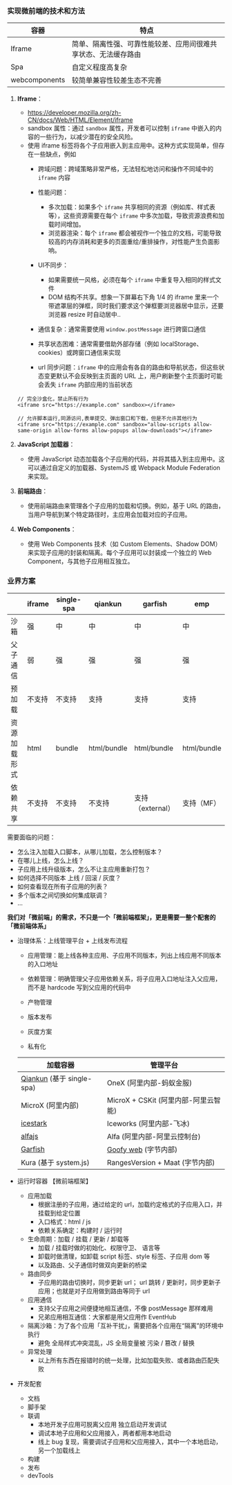 ### 实现微前端的技术和方法

| **容器**      | **特点**                                                     |
| ------------- | ------------------------------------------------------------ |
| Iframe        | 简单、隔离性强、可靠性能较差、应用间很难共享状态、无法缓存路由 |
| Spa           | 自定义程度高复杂                                             |
| webcomponents | 较简单兼容性较差生态不完善                                   |

1. **Iframe**：

   - https://developer.mozilla.org/zh-CN/docs/Web/HTML/Element/iframe
   - sandbox 属性：通过 `sandbox` 属性，开发者可以控制 `iframe` 中嵌入的内容的一些行为，以减少潜在的安全风险。
   - 使用 iframe 标签将各个子应用嵌入到主应用中。这种方式实现简单，但存在一些缺点，例如
     - 跨域问题：跨域策略非常严格，无法轻松地访问和操作不同域中的 `iframe` 内容
     - 性能问题：
       - 多次加载：如果多个 `iframe` 共享相同的资源（例如库、样式表等），这些资源需要在每个 `iframe` 中多次加载，导致资源浪费和加载时间增加。
       - 浏览器渲染：每个 `iframe` 都会被视作一个独立的文档，可能导致较高的内存消耗和更多的页面重绘/重排操作，对性能产生负面影响。

     - UI不同步：
       - 如果需要统一风格，必须在每个 `iframe` 中重复导入相同的样式文件
       - DOM 结构不共享。想象一下屏幕右下角 1/4 的 iframe 里来一个带遮罩层的弹框，同时我们要求这个弹框要浏览器居中显示，还要浏览器 resize 时自动居中..
     - 通信复杂：通常需要使用 `window.postMessage` 进行跨窗口通信
     - 共享状态困难：通常需要借助外部存储（例如 localStorage、cookies）或跨窗口通信来实现
     - url 同步问题：`iframe` 中的应用会有各自的路由和导航状态，但这些状态变更默认不会反映到主页面的 URL 上，用户刷新整个主页面时可能会丢失 `iframe` 内部应用的当前状态


   ```
   // 完全沙盒化，禁止所有行为
   <iframe src="https://example.com" sandbox></iframe>
   
   // 允许脚本运行,同源访问,表单提交、弹出窗口和下载，但是不允许其他行为
   <iframe src="https://example.com" sandbox="allow-scripts allow-same-origin allow-forms allow-popups allow-downloads"></iframe>
   ```

   

2. **JavaScript 加载器**：

   - 使用 JavaScript 动态加载各个子应用的代码，并将其插入到主应用中。这可以通过自定义的加载器、SystemJS 或 Webpack Module Federation 来实现。

3. **前端路由**：

   - 使用前端路由来管理各个子应用的加载和切换。例如，基于 URL 的路由，当用户导航到某个特定路径时，主应用会加载对应的子应用。

4. **Web Components**：

   - 使用 Web Components 技术（如 Custom Elements、Shadow DOM）来实现子应用的封装和隔离。每个子应用可以封装成一个独立的 Web Component，与其他子应用相互独立。



### 业界方案

|              | **iframe** | **single-spa** | **qiankun** | **garfish**      | **emp**     |
| ------------ | ---------- | -------------- | ----------- | ---------------- | ----------- |
| 沙箱         | 强         | 中             | 中          | 中               | 中          |
| 父子通信     | 弱         | 强             | 强          | 强               | 强          |
| 预加载       | 不支持     | 不支持         | 支持        | 支持             | 支持        |
| 资源加载形式 | html       | bundle         | html/bundle | html/bundle      | html/bundle |
| 依赖共享     | 不支持     | 不支持         | 不支持      | 支持（external） | 支持（MF）  |

需要面临的问题：

- 怎么注入加载入口脚本，从哪儿加载，怎么控制版本？
- 在哪儿上线，怎么上线？
- 子应用上线升级版本，怎么不让主应用重新打包？
- 如何选择不同版本 上线 / 回滚 / 灰度？
- 如何查看现在所有子应用的列表？
- 多个版本之间切换如何集成联调？
- ...

**我们对「微前端」的需求，不只是一个「微前端框架」，更是需要一整个配套的「微前端体系」**

- 治理体系：上线管理平台 + 上线发布流程

  - 应用管理：能上线各种主应用、子应用不同版本，列出上线应用不同版本的入口地址

  - 依赖管理：明确管理父子应用依赖关系，将子应用入口地址注入父应用，而不是 hardcode 写到父应用的代码中

  - 产物管理

  - 版本发布

  - 灰度方案

  - 私有化

  | **加载容器**                                                 | **管理平台**                                                 |
  | ------------------------------------------------------------ | ------------------------------------------------------------ |
  | [Qiankun](https://qiankun.umijs.org/) (基于 single-spa)      | OneX (阿里内部-蚂蚁金服)                                     |
  | MicroX (阿里内部)                                            | MicroX + CSKit (阿里内部-阿里云智能)                         |
  | [icestark](https://micro-frontends.ice.work/)                | Iceworks (阿里内部-飞冰)                                     |
  | [alfajs](https://alfajs.io/)                                 | Alfa (阿里内部-阿里云控制台)                                 |
  | [Garfish](https://gar.bytedance.net/docs/guide/introduction.html) | [Goofy web](https://cloud.bytedance.net/goofy/2/garfish-deploy/garfish-list?nohash=1) (字节内部) |
  | Kura (基于 system.js)                                        | RangesVersion + Maat (字节内部)                              |

- 运行时容器 【微前端框架】
  - 应用加载
    - 根据注册的子应用，通过给定的 url，加载约定格式的子应用入口，并挂载到给定位置
    - 入口格式：html / js 
    - 依赖关系确定：构建时 / 运行时
  - 生命周期：加载 / 挂载 / 更新 / 卸载等
    - 加载 / 挂载时做的初始化、权限守卫、 语言等
    - 卸载时做清理，如卸载 script 标签、style 标签、子应用 dom 等
    - 以及路由、父子通信时做双向更新的桥梁
  - 路由同步
    - 子应用的路由切换时，同步更新 url； url 跳转 / 更新时，同步更新子应用；也就是对子应用做到路由等同于 url
  - 应用通信
    - 支持父子应用之间便捷地相互通信，不像 postMessage 那样难用
    - 兄弟应用相互通信：大家都是用父应用作 EventHub
  - 隔离沙箱：为了各个应用「互补干扰」，需要把各个应用在“隔离”的环境中执行
    - 避免 全局样式冲突混乱，JS 全局变量被 污染 / 篡改 / 替换
  - 异常处理
    - 以上所有东西在报错时的统一处理，比如加载失败、或者路由匹配失败

- 开发配套
  - 文档
  - 脚手架
  - 联调
    - 本地开发子应用可脱离父应用 独立启动开发调试
    - 调试本地子应用和父应用接入，两者都用本地启动
    - 线上 bug 复现，需要调试子应用和父应用接入，其中一个本地启动，另一个加载线上
  - 构建
  - 发布
  - devTools